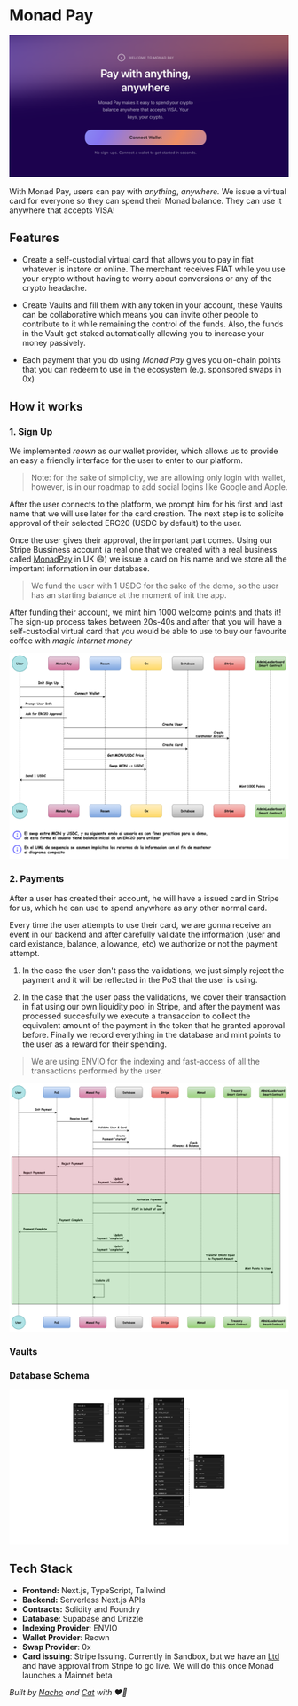 # Monad Pay

![Homepage](public/assets/docs/homepage.png)

With Monad Pay, users can pay with _anything_, _anywhere._ We issue a virtual card for everyone so they can spend their Monad balance. They can use it anywhere that accepts VISA!

## Features

- Create a self-custodial virtual card that allows you to pay in fiat whatever is instore or online. The merchant receives FIAT while you use your crypto without having to worry about conversions or any of the crypto headache.

- Create Vaults and fill them with any token in your account, these Vaults can be collaborative which means you can invite other people to contribute to it while remaining the control of the funds. Also, the funds in the Vault get staked automatically allowing you to increase your money passively.

- Each payment that you do using _Monad Pay_ gives you on-chain points that you can redeem to use in the ecosystem (e.g. sponsored swaps in 0x)

## How it works

### 1. Sign Up

We implemented _reown_ as our wallet provider, which allows us to provide an easy a friendly interface for the user to enter to our platform.

> Note: for the sake of simplicity, we are allowing only login with wallet, however, is in our roadmap to add social logins like Google and Apple.

After the user connects to the platform, we prompt him for his first and last name that we will use later for the card creation. The next step is to solicite approval of their selected ERC20 (USDC by default) to the user.

Once the user gives their approval, the important part comes. Using our Stripe Bussiness account (a real one that we created with a real business called [MonadPay](https://find-and-update.company-information.service.gov.uk/company/NI732549) in UK 😄) we issue a card on his name and we store all the important information in our database.

> We fund the user with 1 USDC for the sake of the demo, so the user has an starting balance at the moment of init the app.

After funding their account, we mint him 1000 welcome points and thats it! The sign-up process takes between 20s-40s and after that you will have a self-custodial virtual card that you would be able to use to buy our favourite coffee with _magic internet money_

![alt text](signup-flow.png)

### 2. Payments

After a user has created their account, he will have a issued card in Stripe for us, which he can use to spend anywhere as any other normal card.

Every time the user attempts to use their card, we are gonna receive an event in our backend and after carefully validate the information (user and card existance, balance, allowance, etc) we authorize or not the payment attempt.

1. In the case the user don't pass the validations, we just simply reject the payment and it will be reflected in the PoS that the user is using.

2. In the case that the user pass the validations, we cover their transaction in fiat using our own liquidity pool in Stripe, and after the payment was processed succesfully we execute a transaccion to collect the equivalent amount of the payment in the token that he granted approval before. Finally we record everything in the database and mint points to the user as a reward for their spending.

> We are using ENVIO for the indexing and fast-access of all the transactions performed by the user.

![payment flow](payment-flow.png)

### Vaults

### Database Schema

![database schema](database-schema.png)

## Tech Stack

- **Frontend:** Next.js, TypeScript, Tailwind
- **Backend:** Serverless Next.js APIs
- **Contracts:** Solidity and Foundry
- **Database**: Supabase and Drizzle
- **Indexing Provider**: ENVIO
- **Wallet Provider**: Reown
- **Swap Provider**: 0x
- **Card issuing**: Stripe Issuing. Currently in Sandbox, but we have an [Ltd](https://find-and-update.company-information.service.gov.uk/company/NI732549) and have approval from Stripe to go live. We will do this once Monad launches a Mainnet beta

_Built by [Nacho](https://x.com/ziginiz) and [Cat](https://x.com/catmcgeecode) with ❤️‍🔥_
